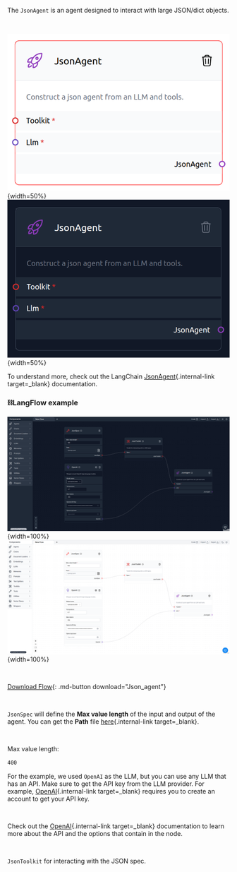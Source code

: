 The `JsonAgent` is an agent designed to interact with large JSON/dict objects.

<br>

![Description](img/single_node/json_ag.png#only-light){width=50%}
![Description](img/single_node/json_ag2.png#only-dark){width=50%}

To understand more, check out the LangChain [JsonAgent](https://python.langchain.com/en/latest/modules/agents/toolkits/examples/json.html){.internal-link target=\_blank} documentation.

### ⛓️LangFlow example

![Description](img/json-agent2.png#only-dark){width=100%}
![Description](img/json-agent.png#only-light){width=100%}

<br>

[Download Flow](data/Json_agent.json){: .md-button download="Json_agent"}

<br>

`JsonSpec` will define the **Max value length** of the input and output of the agent. You can get the **Path** file [here](https://raw.githubusercontent.com/openai/openai-openapi/master/openapi.yaml){.internal-link target=\_blank}.

<br>

Max value length:

```txt
400
```

For the example, we used `OpenAI` as the LLM, but you can use any LLM that has an API. Make sure to get the API key from the LLM provider. For example, [OpenAI](https://platform.openai.com/){.internal-link target=\_blank} requires you to create an account to get your API key.

<br>

Check out the [OpenAI](https://platform.openai.com/docs/introduction/overview){.internal-link target=\_blank} documentation to learn more about the API and the options that contain in the node.

<br>

`JsonToolkit` for interacting with the JSON spec.
